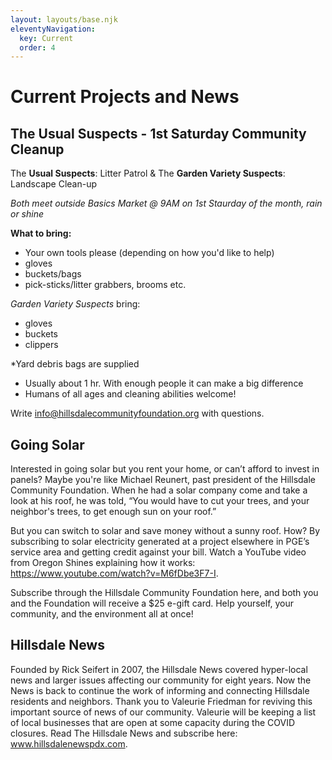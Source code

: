 ```yaml
---
layout: layouts/base.njk
eleventyNavigation:
  key: Current
  order: 4
---
```


# Current Projects and News

## The Usual Suspects - 1st Saturday Community Cleanup

The **Usual Suspects**: Litter Patrol & The **Garden Variety Suspects**: Landscape Clean-up 

*Both meet outside Basics Market @ 9AM on 1st Staurday of the month, rain or shine*

**What to bring:**
- Your own tools please (depending on how you'd like to help) 
- gloves
- buckets/bags
- pick-sticks/litter grabbers, brooms etc.
        
*Garden Variety Suspects* bring:
- gloves
- buckets
- clippers

*Yard debris bags are supplied 

- Usually about 1 hr. With enough people it can make a big difference
- Humans of all ages and cleaning abilities welcome!

Write info@hillsdalecommunityfoundation.org with questions.


## Going Solar

Interested in going solar but you rent your home, or can’t afford to invest in panels? Maybe you're like Michael Reunert, past president of the Hillsdale Community Foundation. When he had a solar company come and take a look at his roof, he was told, “You would have to cut your trees, and your neighbor's trees, to get enough sun on your roof.”

But you can switch to solar and save money without a sunny roof. How? By subscribing to solar electricity generated at a project elsewhere in PGE’s service area and getting credit against your bill. Watch a YouTube video from Oregon Shines explaining how it works: https://www.youtube.com/watch?v=M6fDbe3F7-I.

Subscribe through the Hillsdale Community Foundation here, and both you and the Foundation will receive a $25 e-gift card. Help yourself, your community, and the environment all at once! 

## Hillsdale News

Founded by Rick Seifert in 2007, the Hillsdale News covered hyper-local news and larger issues affecting our community for eight years. Now the News is back to continue the work of informing and connecting Hillsdale residents and neighbors. Thank you to Valeurie Friedman for reviving this important source of news of our community. Valeurie will be keeping a list of local businesses that are open at some capacity during the COVID closures. Read The Hillsdale News and subscribe here: www.hillsdalenewspdx.com.

